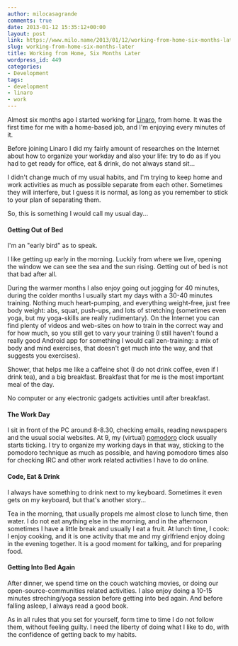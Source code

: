 ```yaml
---
author: milocasagrande
comments: true
date: 2013-01-12 15:35:12+00:00
layout: post
link: https://www.milo.name/2013/01/12/working-from-home-six-months-later/
slug: working-from-home-six-months-later
title: Working from Home, Six Months Later
wordpress_id: 449
categories:
- Development
tags:
- development
- linaro
- work
---
```


Almost six months ago I started working for [Linaro](http://www.linaro.org), from home. It was the first time for me with a home-based job, and I'm enjoying every minutes of it.

Before joining Linaro I did my fairly amount of researches on the Internet about how to organize your workday and also your life: try to do as if you had to get ready for office, eat & drink, do not always stand sit...

I didn't change much of my usual habits, and I'm trying to keep home and work activities as much as possible separate from each other. Sometimes they will interfere, but I guess it is normal, as long as you remember to stick to your plan of separating them.

So, this is something I would call my usual day...

#### Getting Out of Bed

I'm an "early bird" as to speak.

I like getting up early in the morning. Luckily from where we live, opening the window we can see the sea and the sun rising. Getting out of bed is not that bad after all.

During the warmer months I also enjoy going out jogging for 40 minutes, during the colder months I usually start my days with a 30-40 minutes training. Nothing much heart-pumping, and everything weight-free, just free body weight: abs, squat, push-ups, and lots of stretching (sometimes even yoga, but my yoga-skills are really rudimentary). On the Internet you can find plenty of videos and web-sites on how to train in the correct way and for how much, so you still get to vary your training (I still haven't found a really good Android app for something I would call zen-training: a mix of body and mind exercises, that doesn't get much into the way, and that suggests you exercises).

Shower, that helps me like a caffeine shot (I do not drink coffee, even if I drink tea), and a big breakfast. Breakfast that for me is the most important meal of the day.

No computer or any electronic gadgets activities until after breakfast.

#### The Work Day

I sit in front of the PC around 8-8.30, checking emails, reading newspapers and the usual social websites. At 9, my (virtual) [pomodoro](http://www.pomodorotechnique.com/) clock usually starts ticking. I try to organize my working days in that way, sticking to the pomodoro technique as much as possible, and having pomodoro times also for checking IRC and other work related activities I have to do online.

#### Code, Eat & Drink

I always have something to drink next to my keyboard. Sometimes it even gets on my keyboard, but that's another story...

Tea in the morning, that usually propels me almost close to lunch time, then water. I do not eat anything else in the morning, and in the afternoon sometimes I have a little break and usually I eat a fruit. At lunch time, I cook: I enjoy cooking, and it is one activity that me and my girlfriend enjoy doing in the evening together. It is a good moment for talking, and for preparing food.

#### Getting Into Bed Again

After dinner, we spend time on the couch watching movies, or doing our open-source-communities related activities. I also enjoy doing a 10-15 minutes streching/yoga session before getting into bed again. And before falling asleep, I always read a good book.

As in all rules that you set for yourself, form time to time I do not follow them, without feeling guilty. I need the liberty of doing what I like to do, with the confidence of getting back to my habits.
